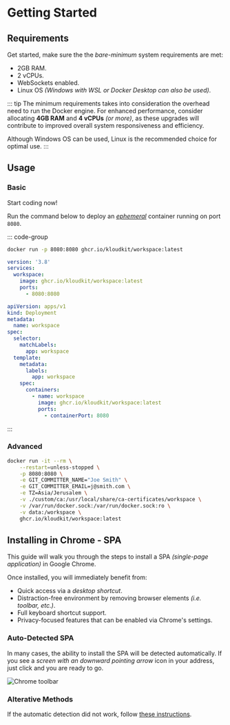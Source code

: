 # Getting Started

## Requirements

Get started, make sure the the *bare-minimum* system requirements are met:

- 2GB RAM.
- 2 vCPUs.
- WebSockets enabled.
- Linux OS *(Windows with WSL or Docker Desktop can also be used)*.

::: tip
The minimum requirements takes into consideration the overhead need to run the Docker engine.
For enhanced performance, consider allocating **4GB RAM** and **4 vCPUs** *(or more)*, as these
upgrades will contribute to improved overall system responsiveness and efficiency.

Although Windows OS can be used, Linux is the recommended choice for optimal use.
:::

## Usage

### Basic

Start coding now!

Run the command below to deploy an
[*ephemeral*](https://www.merriam-webster.com/dictionary/ephemeral) container running on port
`8080`.

::: code-group

```sh [docker]
docker run -p 8080:8080 ghcr.io/kloudkit/workspace:latest
```

```yaml [compose]
version: '3.8'
services:
  workspace:
    image: ghcr.io/kloudkit/workspace:latest
    ports:
      - 8080:8080
```

```yaml [kubernetes]
apiVersion: apps/v1
kind: Deployment
metadata:
  name: workspace
spec:
  selector:
    matchLabels:
      app: workspace
  template:
    metadata:
      labels:
        app: workspace
    spec:
      containers:
        - name: workspace
          image: ghcr.io/kloudkit/workspace:latest
          ports:
            - containerPort: 8080
```

:::

### Advanced

```sh
docker run -it --rm \
    --restart=unless-stopped \
    -p 8080:8080 \
    -e GIT_COMMITTER_NAME="Joe Smith" \
    -e GIT_COMMITTER_EMAIL=j@smith.com \
    -e TZ=Asia/Jerusalem \
    -v ./custom/ca:/usr/local/share/ca-certificates/workspace \
    -v /var/run/docker.sock:/var/run/docker.sock:ro \
    -v data:/workspace \
    ghcr.io/kloudkit/workspace:latest
```

## Installing in Chrome - SPA

This guide will walk you through the steps to install a SPA *(single-page application)* in
Google Chrome.

Once installed, you will immediately benefit from:

- Quick access via a *desktop shortcut*.
- Distraction-free environment by removing browser elements *(i.e. toolbar, etc.)*.
- Full keyboard shortcut support.
- Privacy-focused features that can be enabled via Chrome's settings.

### Auto-Detected SPA

In many cases, the ability to install the SPA will be detected automatically.
If you see a *screen with an downward pointing arrow* icon in your address, just click and
you are ready to go.

![Chrome toolbar](/chrome-toolbar.png)

### Alterative Methods

If the automatic detection did not work, follow
[these instructions](https://support.google.com/chrome_webstore/answer/3060053).
